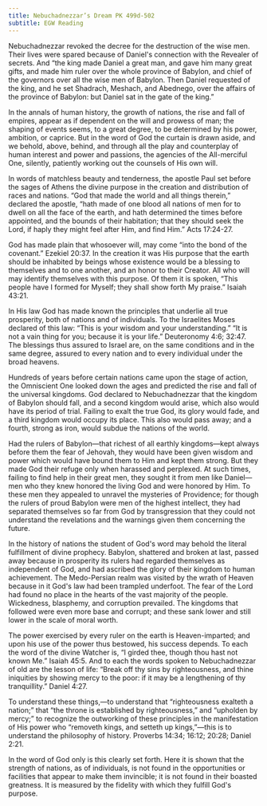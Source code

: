 ```yaml
---
title: Nebuchadnezzar’s Dream PK 499d-502
subtitle: EGW Reading
---
```


Nebuchadnezzar revoked the decree for the destruction of the wise men. Their lives were spared because of Daniel's connection with the Revealer of secrets. And “the king made Daniel a great man, and gave him many great gifts, and made him ruler over the whole province of Babylon, and chief of the governors over all the wise men of Babylon. Then Daniel requested of the king, and he set Shadrach, Meshach, and Abednego, over the affairs of the province of Babylon: but Daniel sat in the gate of the king.”

In the annals of human history, the growth of nations, the rise and fall of empires, appear as if dependent on the will and prowess of man; the shaping of events seems, to a great degree, to be determined by his power, ambition, or caprice. But in the word of God the curtain is drawn aside, and we behold, above, behind, and through all the play and counterplay of human interest and power and passions, the agencies of the All-merciful One, silently, patiently working out the counsels of His own will.

In words of matchless beauty and tenderness, the apostle Paul set before the sages of Athens the divine purpose in the creation and distribution of races and nations. “God that made the world and all things therein,” declared the apostle, “hath made of one blood all nations of men for to dwell on all the face of the earth, and hath determined the times before appointed, and the bounds of their habitation; that they should seek the Lord, if haply they might feel after Him, and find Him.” Acts 17:24-27.

God has made plain that whosoever will, may come “into the bond of the covenant.” Ezekiel 20:37. In the creation it was His purpose that the earth should be inhabited by beings whose existence would be a blessing to themselves and to one another, and an honor to their Creator. All who will may identify themselves with this purpose. Of them it is spoken, “This people have I formed for Myself; they shall show forth My praise.” Isaiah 43:21.

In His law God has made known the principles that underlie all true prosperity, both of nations and of individuals. To the Israelites Moses declared of this law: “This is your wisdom and your understanding.” “It is not a vain thing for you; because it is your life.” Deuteronomy 4:6; 32:47. The blessings thus assured to Israel are, on the same conditions and in the same degree, assured to every nation and to every individual under the broad heavens.

Hundreds of years before certain nations came upon the stage of action, the Omniscient One looked down the ages and predicted the rise and fall of the universal kingdoms. God declared to Nebuchadnezzar that the kingdom of Babylon should fall, and a second kingdom would arise, which also would have its period of trial. Failing to exalt the true God, its glory would fade, and a third kingdom would occupy its place. This also would pass away; and a fourth, strong as iron, would subdue the nations of the world.

Had the rulers of Babylon—that richest of all earthly kingdoms—kept always before them the fear of Jehovah, they would have been given wisdom and power which would have bound them to Him and kept them strong. But they made God their refuge only when harassed and perplexed. At such times, failing to find help in their great men, they sought it from men like Daniel—men who they knew honored the living God and were honored by Him. To these men they appealed to unravel the mysteries of Providence; for though the rulers of proud Babylon were men of the highest intellect, they had separated themselves so far from God by transgression that they could not understand the revelations and the warnings given them concerning the future.

In the history of nations the student of God's word may behold the literal fulfillment of divine prophecy. Babylon, shattered and broken at last, passed away because in prosperity its rulers had regarded themselves as independent of God, and had ascribed the glory of their kingdom to human achievement. The Medo-Persian realm was visited by the wrath of Heaven because in it God's law had been trampled underfoot. The fear of the Lord had found no place in the hearts of the vast majority of the people. Wickedness, blasphemy, and corruption prevailed. The kingdoms that followed were even more base and corrupt; and these sank lower and still lower in the scale of moral worth.

The power exercised by every ruler on the earth is Heaven-imparted; and upon his use of the power thus bestowed, his success depends. To each the word of the divine Watcher is, “I girded thee, though thou hast not known Me.” Isaiah 45:5. And to each the words spoken to Nebuchadnezzar of old are the lesson of life: “Break off thy sins by righteousness, and thine iniquities by showing mercy to the poor: if it may be a lengthening of thy tranquillity.” Daniel 4:27.

To understand these things,—to understand that “righteousness exalteth a nation;” that “the throne is established by righteousness,” and “upholden by mercy;” to recognize the outworking of these principles in the manifestation of His power who “removeth kings, and setteth up kings,”—this is to understand the philosophy of history. Proverbs 14:34; 16:12; 20:28; Daniel 2:21.

In the word of God only is this clearly set forth. Here it is shown that the strength of nations, as of individuals, is not found in the opportunities or facilities that appear to make them invincible; it is not found in their boasted greatness. It is measured by the fidelity with which they fulfill God's purpose.